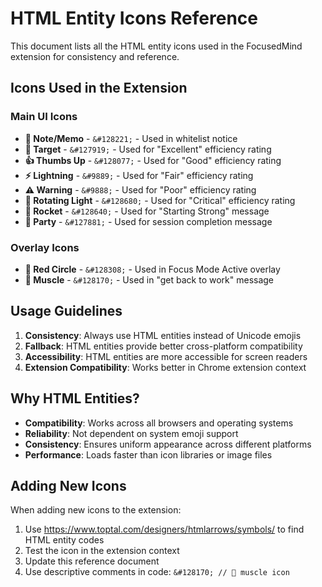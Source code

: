 # HTML Entity Icons Reference

This document lists all the HTML entity icons used in the FocusedMind extension for consistency and reference.

## Icons Used in the Extension

### Main UI Icons

- **📝 Note/Memo** - `&#128221;` - Used in whitelist notice
- **🎯 Target** - `&#127919;` - Used for "Excellent" efficiency rating
- **👍 Thumbs Up** - `&#128077;` - Used for "Good" efficiency rating
- **⚡ Lightning** - `&#9889;` - Used for "Fair" efficiency rating
- **⚠️ Warning** - `&#9888;` - Used for "Poor" efficiency rating
- **🚨 Rotating Light** - `&#128680;` - Used for "Critical" efficiency rating
- **🚀 Rocket** - `&#128640;` - Used for "Starting Strong" message
- **🎉 Party** - `&#127881;` - Used for session completion message

### Overlay Icons

- **🔴 Red Circle** - `&#128308;` - Used in Focus Mode Active overlay
- **💪 Muscle** - `&#128170;` - Used in "get back to work" message

## Usage Guidelines

1. **Consistency**: Always use HTML entities instead of Unicode emojis
2. **Fallback**: HTML entities provide better cross-platform compatibility
3. **Accessibility**: HTML entities are more accessible for screen readers
4. **Extension Compatibility**: Works better in Chrome extension context

## Why HTML Entities?

- **Compatibility**: Works across all browsers and operating systems
- **Reliability**: Not dependent on system emoji support
- **Consistency**: Ensures uniform appearance across different platforms
- **Performance**: Loads faster than icon libraries or image files

## Adding New Icons

When adding new icons to the extension:

1. Use https://www.toptal.com/designers/htmlarrows/symbols/ to find HTML entity codes
2. Test the icon in the extension context
3. Update this reference document
4. Use descriptive comments in code: `&#128170; // 💪 muscle icon`

